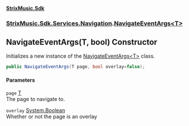 #### [StrixMusic.Sdk](./index.md 'index')
### [StrixMusic.Sdk.Services.Navigation](./StrixMusic-Sdk-Services-Navigation.md 'StrixMusic.Sdk.Services.Navigation').[NavigateEventArgs&lt;T&gt;](./StrixMusic-Sdk-Services-Navigation-NavigateEventArgs-T-.md 'StrixMusic.Sdk.Services.Navigation.NavigateEventArgs&lt;T&gt;')
## NavigateEventArgs(T, bool) Constructor
Initializes a new instance of the [NavigateEventArgs&lt;T&gt;](./StrixMusic-Sdk-Services-Navigation-NavigateEventArgs-T-.md 'StrixMusic.Sdk.Services.Navigation.NavigateEventArgs&lt;T&gt;') class.  
```csharp
public NavigateEventArgs(T page, bool overlay=false);
```
#### Parameters
<a name='StrixMusic-Sdk-Services-Navigation-NavigateEventArgs-T--NavigateEventArgs(T_bool)-page'></a>
`page` [T](./StrixMusic-Sdk-Services-Navigation-NavigateEventArgs-T-.md#StrixMusic-Sdk-Services-Navigation-NavigateEventArgs-T--T 'StrixMusic.Sdk.Services.Navigation.NavigateEventArgs&lt;T&gt;.T')  
The page to navigate to.  
  
<a name='StrixMusic-Sdk-Services-Navigation-NavigateEventArgs-T--NavigateEventArgs(T_bool)-overlay'></a>
`overlay` [System.Boolean](https://docs.microsoft.com/en-us/dotnet/api/System.Boolean 'System.Boolean')  
Whether or not the page is an overlay  
  
